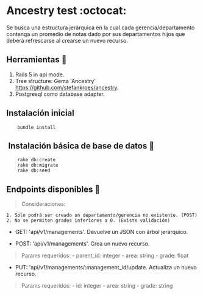 # Ancestry test :octocat:

Se busca una estructura jerárquica en la cual cada gerencia/departamento contenga un promedio de notas dado por sus departamentos hijos que deberá refrescarse al crearse un nuevo recurso.

## Herramientas :pushpin:

1. Rails 5 in api mode. 
2. Tree structure: Gema 'Ancestry' https://github.com/stefankroes/ancestry.
3. Postgresql como database adapter.

## Instalación inicial
```
    bundle install
```

##  Instalación básica de base de datos :pushpin:
```
    rake db:create
    rake db:migrate
    rake db:seed
```
## Endpoints disponibles :pushpin:

> Consideraciones:

    1. Sólo podrá ser creado un departamento/gerencia no existente. (POST)
    2. No se permiten grades inferiores a 0. (Existe validación)

- GET: 'api/v1/managements'. Devuelve un JSON con árbol jerárquico. 

- POST: 'api/v1/managements'. Crea un nuevo recurso.
> Params requeridos:
    - parent_id: integer
    - area: string
    - grade: float

- PUT: 'api/v1/managements/:management_id/update. Actualiza un nuevo recurso.
> Params requeridos:
    - id: integer
    - area: string
    - grade: string

